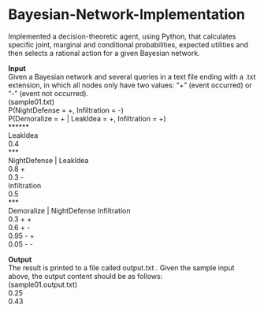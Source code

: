 # Bayesian-Network-Implementation

Implemented a decision-theoretic agent, using Python, that calculates specific joint, marginal and conditional probabilities, expected utilities and then selects a rational action for a given Bayesian network.

**Input**  
Given a Bayesian network and several queries in a text file ending with a .txt extension, in which all nodes only have two values: “+” (event occurred) or “-” (event not occurred).  
(sample01.txt)  
P(NightDefense = +, Infiltration = -)  
P(Demoralize = + | LeakIdea = +, Infiltration = +)  
\*\*\*\*\*\*  
LeakIdea  
0.4  
\*\*\*  
NightDefense | LeakIdea  
0.8 +  
0.3 -  
Infiltration  
0.5  
\*\*\*  
Demoralize | NightDefense Infiltration  
0.3 + +  
0.6 + -  
0.95 - +  
0.05 - -  


**Output**  
The result is printed to a file called output.txt . Given the sample input above, the output content should be as follows:  
(sample01.output.txt)  
0.25  
0.43  

